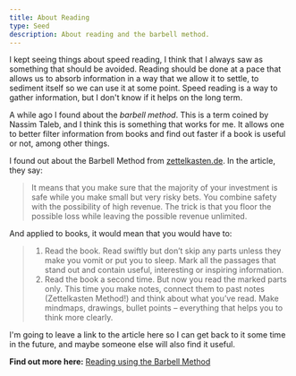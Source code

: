 ```yaml
---
title: About Reading
type: Seed
description: About reading and the barbell method.
---
```


I kept seeing things about speed reading, I think that I always saw as something that should be avoided. Reading should be done at a pace that allows us to absorb information in a way that we allow it to settle, to sediment itself so we can use it at some point. Speed reading is a way to gather information, but I don't know if it helps on the long term.

A while ago I found about the *barbell method*. This is a term coined by Nassim Taleb, and I think this is something that works for me. It allows one to better filter information from books and find out faster if a book is useful or not, among other things.

I found out about the Barbell Method from [zettelkasten.de](https://zettelkasten.de). In the article, they say:

> It means that you make sure that the majority of your investment is safe while you make small but very risky bets. You combine safety with the possibility of high revenue. The trick is that you floor the possible loss while leaving the possible revenue unlimited.

And applied to books, it would mean that you would have to:

> 1. Read the book. Read swiftly but don’t skip any parts unless they make you vomit or put you to sleep. Mark all the passages that stand out and contain useful, interesting or inspiring information.
> 2. Read the book a second time. But now you read the marked parts only. This time you make notes, connect them to past notes (Zettelkasten Method!) and think about what you’ve read. Make mindmaps, drawings, bullet points – everything that helps you to think more clearly. 

I'm going to leave a link to the article here so I can get back to it some time in the future, and maybe someone else will also find it useful.

**Find out more here:** [Reading using the Barbell Method](https://zettelkasten.de/posts/barbell-method-reading/)